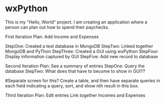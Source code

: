 wxPython
========

This is my "Hello, World" project. I am creating an application where a person can plan out how to spend their paychecks.

First Iteration Plan:
Add Income and Expenses
  
  StepOne: Created a test database in MongoDB
  StepTwo: Linked together MongoDB and PyThon
  StepThree: Created a GUI using wxPython
  StepFour: Display information captured by GUI
  StepFive: Add new record to database

Second Iteration Plan:
See a summary of entries
  StepOne: Query the database
  StepTwo: What does that have to become to show in GUI??
  
  #Separate screen for this?
  Create a table, and then have separate queries in each field indicating a query, sort, and show nth result in this box. 
  

Third Iteration Plan:
Edit entries
Link together Incomes and Expenses


